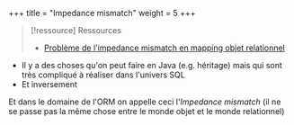 +++
title = "Impedance mismatch"
weight = 5
+++

> [!ressource] Ressources
> - [Problème de l'impedance mismatch en mapping objet relationnel](https://youtu.be/3euGF3YaN2Y?list=PLzzeuFUy_CnhVfJIKyc3okTiiCc0anutx)

- Il y a des choses qu'on peut faire en Java (e.g. héritage) mais qui sont très compliqué à réaliser dans l'univers SQL
- Et inversement

Et dans le domaine de l'ORM on appelle ceci l'*Impedance mismatch* (il ne se passe pas la même chose entre le monde objet et le monde relationnel)
